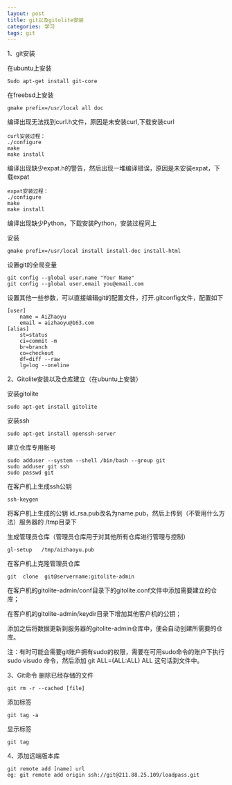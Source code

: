 ```yaml
---
layout: post
title: git以及gitolite安装
categories: 学习
tags: git
---
```


1、git安装

在ubuntu上安装

    Sudo apt-get install git-core

在freebsd上安装

    gmake prefix=/usr/local all doc
编译出现无法找到curl.h文件，原因是未安装curl,下载安装curl

    curl安装过程：
    ./configure
    make
    make install
    
编译出现缺少expat.h的警告，然后出现一堆编译错误，原因是未安装expat，下载expat

    expat安装过程：
    ./configure
    make
    make install
    
编译出现缺少Python，下载安装Python，安装过程同上

安装

    gmake prefix=/usr/local install install-doc install-html

设置git的全局变量
    
    git config --global user.name "Your Name"
    git config --global user.email you@email.com

设置其他一些参数，可以直接编辑git的配置文件，打开.gitconfig文件，配置如下

    [user]
        name = AiZhaoyu
        email = aizhaoyu@163.com
    [alias]
        st=status
        ci=commit -m
        br=branch
        co=checkout
        df=diff --raw
        lg=log --oneline

2、Gitolite安装以及仓库建立（在ubuntu上安装）

安装gitolite    
    
    sudo apt-get install gitolite

安装ssh       

    sudo apt-get install openssh-server

建立仓库专用帐号    

    sudo adduser --system --shell /bin/bash --group git
    sudo adduser git ssh
    sudo passwd git
    
在客户机上生成ssh公钥   
    
    ssh-keygen
将客户机上生成的公钥 id_rsa.pub改名为name.pub，然后上传到（不管用什么方法）服务器的  /tmp目录下

生成管理员仓库（管理员仓库用于对其他所有仓库进行管理与控制）

    gl-setup   /tmp/aizhaoyu.pub   
    
在客户机上克隆管理员仓库    
    
    git  clone  git@servername:gitolite-admin
    
在客户机的gitolite-admin/conf目录下的gitolite.conf文件中添加需要建立的仓库；

在客户机的gitolite-admin/keydir目录下增加其他客户机的公钥；

添加之后将数据更新到服务器的gitolite-admin仓库中，便会自动创建所需要的仓库。

注：有时可能会需要git账户拥有sudo的权限，需要在可用sudo命令的账户下执行sudo visudo 命令，然后添加  git  ALL=(ALL:ALL)  ALL  这句话到文件中。

3、Git命令
删除已经存储的文件   
    
    git rm -r --cached [file]

添加标签   
    
    git tag -a 
    
显示标签   
    
    git tag

4、添加远端版本库

    git remote add [name] url
    eg: git remote add origin ssh://git@211.88.25.109/loadpass.git